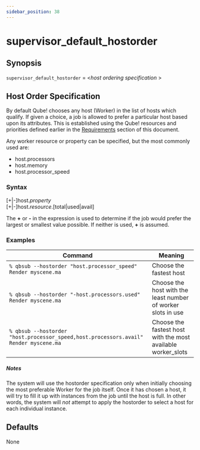 ```yaml
---
sidebar_position: 38
---
```


# supervisor_default_hostorder

## Synopsis

`supervisor_default_hostorder` = \<_host ordering specification_ \>

## Host Order Specification

By default Qube! chooses any host (Worker) in the list of hosts which qualify.
If given a choice, a job is allowed to prefer a particular host based upon its
attributes. This is established using the Qube! resources and priorities
defined earlier in the [Requirements](../../advanced-users-guide/job-reference/Job+Requirements) section
of this document.

Any worker resource or property can be specified, but the most commonly used
are:

* host.processors
* host.memory
* host.processor_speed

### Syntax

[+|-]host._property_  
[+|-]host._resource_.[total|used|avail]

The **+** or **-**  in the expression is used to determine if the job would
prefer the largest or smallest value possible.  If neither is used, **+** is
assumed.

### Examples

Command| Meaning  
---|---  
`% qbsub --hostorder "host.processor_speed" Render myscene.ma`| Choose the fastest host  
`% qbsub --hostorder "-host.processors.used" Render myscene.ma`| Choose the host with the least number of worker slots in use  
`% qbsub --hostorder "host.processor_speed,host.processors.avail" Render myscene.ma`| Choose the fastest host with the most available worker_slots  
  
##### Notes

The system will use the hostorder specification only when initially choosing
the most preferable Worker for the job itself. Once it has chosen a host, it
will try to fill it up with instances from the job until the host is full. In
other words, the system will _not_ attempt to apply the hostorder to select a
host for each individual instance.

## Defaults

None

